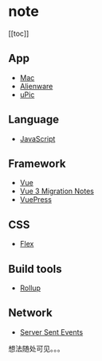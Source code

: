 # note

<!--
 * @Author: rich1e
 * @Date: 2022-08-01 16:19:42
 * @LastEditors: rich1e
 * @LastEditTime: 2022-08-12 21:32:33
-->

[[toc]]

## App

- [Mac](/note/mac.md)
- [Alienware](/note/Alienware.md)
- [uPic](/note/uPic.md)

## Language

- [JavaScript](/note/javascript.md)

## Framework

- [Vue](/note/Vue.md)
- [Vue 3 Migration Notes](/note/Vue3-Migration-Notes.md)
- [VuePress](/note/VuePress.md)

## CSS

- [Flex](/note/flex.md)

## Build tools

- [Rollup](/note/rollup.md)

## Network

- [Server Sent Events](/note/Server-Sent-Events.md)

想法随处可见。。。
